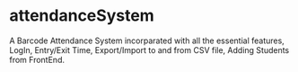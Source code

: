 # attendanceSystem
A Barcode Attendance System incorparated with all the essential features, LogIn, Entry/Exit Time, Export/Import to and from CSV file, Adding Students from FrontEnd.
